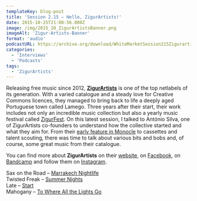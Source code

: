 ```yaml
---
templateKey: blog-post
title: 'Session 2.15 – Hello, ZigurArtists!'
date: 2015-10-25T21:00:56.000Z
image: /img/2015_10_ZigurArtistsBanner.png
imageAlt: 'Zigur-Artists-Banner'
format: 'audio'
podcastURL: https://archive.org/download/WhiteMarketSession215Zigurartists/WhiteMarket-Session215-zigurartists.mp3
categories:
  - 'Interviews'
  - 'Podcasts'
tags:
  - 'ZigurArtists'
---
```


Releasing free music since 2012, **[ZigurArtists](http://zigurartists.com/)** is one of the top netlabels of its generation. With a varied catalogue and a steady love for Creative Commons licences, they managed to bring back to life a deeply aged Portuguese town called Lamego. Three years after their start, their work includes not only an incredible music collection but also a yearly music festival called [ZigurFest](http://zigurartists.com/). On this latest session, I talked to António Silva, one of ZigurArtists co-founders to understand how the collective started and what they aim for. From their [early feature in Monocle](https://www.facebook.com/MarcaBranca/photos/a.10151747096300173.862588.341762825172/10152146105115173/?type=3) to cassettes and talent scouting, there was time to talk about various bits and bobs and, of course, some great music from their catalogue.

You can find more about **ZigurArtists** on their [website](http://www.zigurartists.com/), on [Facebook](https://www.facebook.com/ZigurArtists), on [Bandcamp](https://zigurartists.bandcamp.com/) and follow them on [Instagram](https://instagram.com/zigurartists/).

Sax on the Road – [Marrakech Nightlife](https://zigurartists.bandcamp.com/album/kif-kif-van)  
Twisted Freak – [Summer Nights](https://zigurartists.bandcamp.com/album/summer-nights-ep)  
Late – [Start](https://zigurartists.bandcamp.com/album/antologia)  
Mahogany – [To Where All the Lights Go](https://zigurartists.bandcamp.com/album/a-house-in-iceland)
